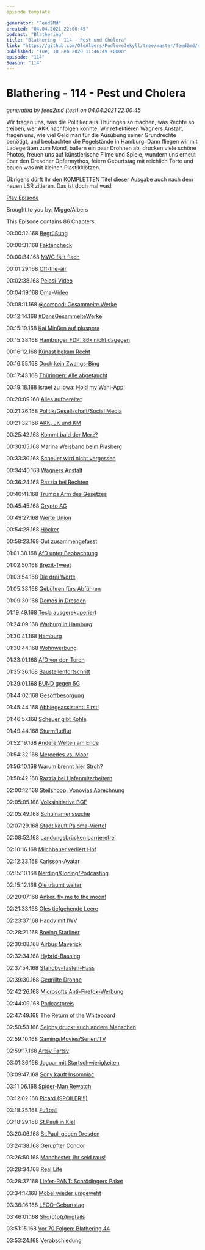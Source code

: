 ```yaml
---
episode template

generator: "Feed2Md"
created: "04.04.2021 22:00:45"
podcast: "Blathering"
title: "Blathering - 114 - Pest und Cholera"
link: "https://github.com/OleAlbers/PodloveJekyll/tree/master/feed2md/example/export/seasons/5/2020/2/Blathering - 114 - Pest und Cholera.md"
published: "Tue, 18 Feb 2020 11:46:49 +0000"
episode: "114"
Season: "114"
---
```


# Blathering - 114 - Pest und Cholera
_generated by feed2md (test) on 04.04.2021 22:00:45_

Wir fragen uns, was die Politiker aus Thüringen so machen, was Rechte so treiben, wer AKK nachfolgen könnte. Wir reflektieren Wagners Anstalt, fragen uns, wie viel Geld man für die Ausübung seiner Grundrechte benötigt, und beobachten die Pegelstände in Hamburg. Dann fliegen wir mit Ladegeräten zum Mond, ballern ein paar Drohnen ab, drucken viele schöne Photos, freuen uns auf künstlerische Filme und Spiele, wundern uns erneut über den Dresdner Opfermythos, feiern Geburtstag mit reichlich Torte und bauen was mit kleinen Plastikklötzen.

Übrigens dürft Ihr den KOMPLETTEN Titel dieser Ausgabe auch nach dem neuen LSR zitieren. Das ist doch mal was!

[Play Episode](https://www.blathering.de/podlove/file/1123/s/feed/c/mp3/blathering_114.mp3)

Brought to you by: Migge/Albers

This Episode contains 86 Chapters:


00:00:12.168 [Begrüßung]()

00:00:31.168 [Faktencheck]()

00:00:34.168 [MWC fällt flach](https://www.t-online.de/digital/id_87330272/wegen-coronavirus-mobile-world-congress-mwc-in-barcelona-faellt-aus.html)

00:01:29.168 [Off-the-air](https://twitter.com/stammtischphilo/status/1226635196071583745)

00:02:38.168 [Pelosi-Video](https://www.heise.de/newsticker/meldung/USA-Pelosi-will-Trumps-Videoclip-aus-sozialen-Medien-verbannt-sehen-4656195.html)

00:04:19.168 [Oma-Video](https://twitter.com/kattascha/status/1226782005628719104)

00:08:11.168 [@compod: Gesammelte Werke](https://twitter.com/search?q=(from%3Acompod)%20(%40blathering_pod)%20until%3A2020-02-18%20since%3A2020-02-10&src=typed_query&f=live)

00:12:14.168 [#DansGesammelteWerke](https://twitter.com/search?q=(from%3Aevildanwallace)%20(%40blathering_pod)%20until%3A2020-02-18%20since%3A2020-02-10&src=typed_query&f=live)

00:15:19.168 [Kai Minßen auf pluspora](https://pluspora.com/posts/2996488#67d71560301201389474005056264835)

00:15:38.168 [Hamburger FDP: 86x nicht dagegen](https://taz.de/Hamburgs-FDP-kaempft-um-5-Prozent/!5659559/)

00:16:12.168 [Künast bekam Recht](https://www.morgenpost.de/berlin/article228410321/Blogger-muss-Renate-Kuenast-10-000-Euro-zahlen.html)

00:16:55.168 [Doch kein Zwangs-Bing](https://www.borncity.com/blog/2020/02/13/office-365-proplus-doch-keine-zwangs-bing-suche-in-chrome/)

00:17:43.168 [Thüringen: Alle abgetaucht](https://www.deutschlandfunk.de/der-tag-nach-dem-tabubruch-von-erfurt.3415.de.html?dram:article_id=470125)

00:19:18.168 [Israel zu Iowa: Hold my Wahl-App!](https://futurezone.at/netzpolitik/wahl-app-leakt-daten-von-64-millionen-israelis/400750545)

00:20:09.168 [Alles aufbereitet](https://logbuch-netzpolitik.de/lnp330-thueue-ueue-ueue-ueue-ueue-ueue-ueue-ueueringen)

00:21:26.168 [Politik/Gesellschaft/Social Media]()

00:21:32.168 [AKK, JK und KM](https://www.deutschlandfunk.de/der-tag-das-sturmtief-in-der-cdu.3415.de.html?dram:article_id=469923)

00:25:42.168 [Kommt bald der Merz?](https://blog.wdr.de/landtagsblog/friedrich-merz-das-brexit-phantom-am-rhein/)

00:30:05.168 [Marina Weisband beim Plasberg](https://twitter.com/Afelia/status/1227169637344870401)

00:33:30.168 [Scheuer wird nicht vergessen](https://www.tagesschau.de/inland/pkwmaut-schiedsgericht-101.html)

00:34:40.168 [Wagners Anstalt](https://www.zdf.de/comedy/die-anstalt/die-anstalt-vom-11-februar-2020-100.html)

00:36:24.168 [Razzia bei Rechten](https://www.spiegel.de/politik/teutonico-und-seine-terrorzelle-a-b975aa53-0733-4312-814d-4020d21a9009)

00:40:41.168 [Trumps Arm des Gesetzes](https://www.tagesschau.de/ausland/trump-roger-stone-staatsanwaelte-101.html)

00:45:45.168 [Crypto AG](https://www.golem.de/news/schweizer-crypto-ag-wie-bnd-und-cia-eine-verschluesselungsfirma-hackten-2002-146567.html)

00:49:27.168 [Werte Union](https://www.tagesschau.de/investigativ/monitor/werteunion-afd-101.html)

00:54:28.168 [Höcker](https://www.spiegel.de/politik/deutschland/werteunion-bundessprecher-ralf-hoecker-spricht-von-bedrohungen-und-tritt-zurueck-a-0e58d51a-d64f-4bd0-bfb3-f01c48005fdc)

00:58:23.168 [Gut zusammengefasst](https://twitter.com/stammtischphilo/status/1227654166237077511)

01:01:38.168 [AfD unter Beobachtung](https://twitter.com/FJ_Murau/status/1228075378842927109)

01:02:50.168 [Brexit-Tweet](https://twitter.com/ColinBrowning14/status/1227906931450425344)

01:03:54.168 [Die drei Worte](https://www.heise.de/newsticker/meldung/Leistungsschutzrecht-Verleger-wollen-maximal-drei-Woerter-lizenzfrei-zulassen-4658451.html)

01:05:38.168 [Gebühren fürs Abführen](https://www.heise.de/tp/features/Einschraenkung-von-Buergerrechten-durch-die-Hintertuer-4656807.html)

01:09:30.168 [Demos in Dresden](https://twitter.com/VincentRekceoh/status/1229025066765213696)

01:19:49.168 [Tesla ausgerekuperiert](https://www.rbb24.de/wirtschaft/thema/tesla/beitraege/oberverwaltungsgericht-roddung-stopp-tesla-werk-gruenheide.html)

01:24:09.168 [Warburg in Hamburg](https://www.kuechenstud.io/lagedernation/2020/02/16/ldn177-ruecktritt-akk-regierungssuche-in-thueringen-cumex-in-hamburg-filmtipp-egmr-entscheidung-interview-dana-schmalz/?t=30%3A25)

01:30:41.168 [Hamburg]()

01:30:44.168 [Wohnwerbung](https://twitter.com/stammtischphilo/status/1227351486448984066)

01:33:01.168 [AfD vor den Toren](https://www.boyens-medien.de/artikel/hamburg/afd-muss-wahlkampfabschluss-ausserhalb-hamburgs-abhalten-323220.html)

01:35:36.168 [Baustellenfortschritt](https://twitter.com/tmigge/status/1227558775558746112)

01:39:01.168 [BUND gegen 5G](https://chaos.social/@laufi/103673965171618249)

01:44:02.168 [Gesöffbesorgung]()

01:45:44.168 [Abbiegeassistent: First!](https://www.hamburg.de/pressearchiv-fhh/13591174/2020-02-13-pr-abbiegeassistent/)

01:46:57.168 [Scheuer gibt Kohle](https://www.hamburg.de/pressearchiv-fhh/13591178/2020-02-13-sk-koehlbrandquerung/)

01:49:44.168 [Sturmflutflut](https://www.ndr.de/nachrichten/info/Es-bleibt-windig-im-Norden-neue-Sturmflutwarnung,wetter4640.html)

01:52:19.168 [Andere Welten am Ende](https://www.mopo.de/hamburg/nach-33-jahren--andere-welten---aelteste-fantasy-instanz-in-hamburg-macht-dicht-36241400)

01:54:32.168 [Mercedes vs. Moor](https://www.ndr.de/nachrichten/hamburg/Mercedes-Werk-Widerstand-gegen-Erweiterung,mercedes166.html)

01:56:10.168 [Warum brennt hier Stroh?](https://www.hamburg1.de/nachrichten/43877/Grosseinsatz_in_Volksdorf_Feuer_und_dichter_Rauch.html)

01:58:42.168 [Razzia bei Hafenmitarbeitern](https://www.hamburg1.de/nachrichten/43817/Razzia_bei_Hafenmitarbeitern.html)

02:00:12.168 [Steilshoop: Vonovias Abrechnung](https://www.hamburg1.de/nachrichten/43854/Steilshooper_Mieterinitiative_beklagt_sich.html)

02:05:05.168 [Volksinitiative BGE](https://www.hamburg1.de/nachrichten/43834/Volksinitiative_fuer_Grundeinkommen_gestartet.html)

02:05:49.168 [Schulnamenssuche](https://www.hamburg1.de/nachrichten/43852/Ideenwettbewerb_fuer_Schulnamen.html)

02:07:29.168 [Stadt kauft Paloma-Viertel](https://www.hamburg1.de/nachrichten/43860/Paloma_Viertel_Neue_Plaene_fuer_Baubeginn.html)

02:08:52.168 [Landungsbrücken barrierefrei](https://www.hamburg1.de/nachrichten/43847/Landungsbruecken_ab_morgen_barrierefrei.html)

02:10:16.168 [Milchbauer verliert Hof](https://www.ndr.de/nachrichten/hamburg/Hamburger-Milchbauer-verliert-Hof,milchhof100.html)

02:12:33.168 [Karlsson-Avatar](https://www.ndr.de/nachrichten/hamburg/Avatare-gehen-fuer-krebskranke-Kinder-zur-Schule,avatar124.html)

02:15:10.168 [Nerding/Coding/Podcasting]()

02:15:12.168 [Ole träumt weiter](https://twitter.com/stammtischphilo/status/1226626725704085504)

02:20:07.168 [Anker, fly me to the moon!](https://gizmodo.com/developer-finds-usb-chargers-have-as-much-processing-po-1841598560)

02:21:33.168 [Oles tiefgehende Leere](https://twitter.com/stammtischphilo/status/1228223908324630528)

02:23:37.168 [Handy mit IWV](https://www.golem.de/news/rotary-cellphone-ein-handy-mit-waehlscheibe-2002-146613.html)

02:28:21.168 [Boeing Starliner](https://www.golem.de/news/nasa-boeing-umging-sicherheitsprozeduren-bei-starliner-2002-146558.html)

02:30:08.168 [Airbus Maverick](https://www.golem.de/news/maveric-airbus-testet-neuartiges-design-fuer-verkehrsflugzeuge-2002-146587.html)

02:32:34.168 [Hybrid-Bashing](https://www.golem.de/news/verkehr-das-kaltstart-dilemma-der-autos-mit-hybridantrieb-2002-146638.html)

02:37:54.168 [Standby-Tasten-Hass](https://twitter.com/stammtischphilo/status/1227986422298300417)

02:39:30.168 [Gegrillte Drohne](https://petapixel.com/2020/02/14/watch-an-anti-drone-laser-literally-fry-a-bunch-of-dji-drones-from-miles-away/)

02:42:26.168 [Microsofts Anti-Firefox-Werbung](https://www.golem.de/news/microsoft-firefox-nutzer-bekommen-in-windows-werbung-fuer-edge-2002-146560.html)

02:44:09.168 [Podcastpreis](https://twitter.com/niggi/status/1228427639083413505)

02:47:49.168 [The Return of the Whiteboard](https://www.theguardian.com/uk-news/2020/feb/17/thousands-stranded-amid-heathrow-check-in-systems-meltdown)

02:50:53.168 [Selphy druckt auch andere Menschen](https://twitter.com/tmigge/status/1228440180824117248)

02:59:10.168 [Gaming/Movies/Serien/TV]()

02:59:17.168 [Artsy Fartsy](https://twitter.com/stammtischphilo/status/1229012124384550912)

03:01:36.168 [Jaguar mit Startschwierigkeiten](https://de.motor1.com/news/378574/jaguar-vision-gran-turismo/)

03:09:47.168 [Sony kauft Insomniac](https://www.golem.de/news/playstation-sony-bezahlt-rund-229-millionen-us-dollar-fuer-insomniac-2002-146557.html)

03:11:06.168 [Spider-Man Rewatch](https://de.wikipedia.org/wiki/Spider-Man:_Far_From_Home)

03:12:02.168 [Picard (SPOILER!!!)](https://www.youtube.com/watch?v=i3XJxWwYx58)

03:18:25.168 [Fußball]()

03:18:29.168 [St.Pauli in Kiel](https://www.fcstpauli.com/news/der-fc-st-pauli-verliert-auswaertsspiel-bei-holstein-kiel-1920/)

03:20:06.168 [St.Pauli gegen Dresden](https://www.stefangroenveld.de/2020/fuer-mehr-oestigaards/)

03:24:38.168 [Gerupfter Condor](http://www.fussball.de/spiel/condor-3-alstertal-langenhorn-2/-/spiel/028UKO8VM4000000VS5489B4VSO26QTJ#!/)

03:26:50.168 [Manchester, ihr seid raus!](https://www.t-online.de/sport/fussball/champions-league/id_87343462/champions-league-zwei-jahre-sperre-fuer-guardiolas-manchester-city-.html)

03:28:34.168 [Real Life]()

03:28:37.168 [Liefer-RANT: Schrödingers Paket](https://twitter.com/tmigge/status/1227217110255968257)

03:34:17.168 [Möbel wieder umgeweht](https://twitter.com/stammtischphilo/status/1226592561747439616)

03:36:16.168 [LEGO-Geburtstag](https://twitter.com/tmigge/status/1228641063457435648)

03:46:01.168 [Sho(o)p(p)ingfails](https://www.shoop.de/)

03:51:15.168 [Vor 70 Folgen: Blathering 44](https://www.blathering.de/2018/02/blathering-044-a-space-odyssey/)

03:53:24.168 [Verabschiedung]()


